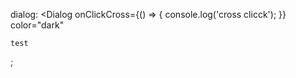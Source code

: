 dialog: <Dialog
    onClickCross={() => {
        console.log('cross clicck');
    }}
    color="dark"
>
    test
</Dialog>;
